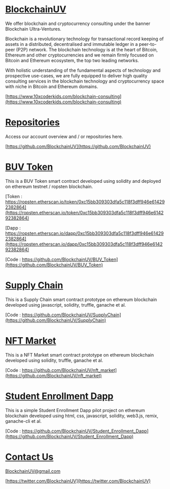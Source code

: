 # [BlockchainUV](https://blockchainuv.github.io)

We offer blockchain and cryptocurrency consulting under the banner Blockchain Ultra-Ventures.

Blockchain is a revolutionary technology for transactional record keeping of assets in a distributed, decentralised and immutable ledger in a peer-to-peer (P2P) network. The blockchain technology is at the heart of Bitcoin, Ethereum and other cryptocurrencies and we remain firmly focused on Bitcoin and Ethereum ecosystem, the top two leading networks.

With holistic understanding of the fundamental aspects of technology and prospective use-cases, we are fully equipped to deliver high quality consulting services in the blockchain technology and cryptocurrency space with niche in Bitcoin and Ethereum domains.

[https://www.10xcoderkids.com/blockchain-consulting](https://www.10xcoderkids.com/blockchain-consulting)

# [Repositories](https://github.com/BlockchainUV)

Access our account overview and / or repositories here.

[https://github.com/BlockchainUV](https://github.com/BlockchainUV)

# [BUV Token](https://github.com/BlockchainUV/BUV_Token)

This is a BUV Token smart contract developed using solidity and deployed on ethereum testnet / ropsten blockchain.

[Token : https://ropsten.etherscan.io/token/0xc15bb309303dfa5c118f3dff946e614292382864](https://ropsten.etherscan.io/token/0xc15bb309303dfa5c118f3dff946e614292382864)

[Dapp : https://ropsten.etherscan.io/dapp/0xc15bb309303dfa5c118f3dff946e614292382864](https://ropsten.etherscan.io/dapp/0xc15bb309303dfa5c118f3dff946e614292382864)

[Code : https://github.com/BlockchainUV/BUV_Token](https://github.com/BlockchainUV/BUV_Token)

# [Supply Chain](https://github.com/BlockchainUV/SupplyChain)

This is a Supply Chain smart contract prototype on ethereum blockchain developed using javascript, solidity, truffle, ganache et al.

[Code : https://github.com/BlockchainUV/SupplyChain](https://github.com/BlockchainUV/SupplyChain)

# [NFT Market](https://github.com/BlockchainUV/nft_market)

This is a NFT Market smart contract prototype on ethereum blockchain developed using solidity, truffle, ganache et al.

[Code : https://github.com/BlockchainUV/nft_market](https://github.com/BlockchainUV/nft_market)

# [Student Enrollment Dapp](https://github.com/BlockchainUV/Student_Enrollment_Dapp)

This is a simple Student Enrollment Dapp pilot project on ethereum blockchain developed using html, css, javascript, solidity, web3.js, remix, ganache-cli et al.

[Code : https://github.com/BlockchainUV/Student_Enrollment_Dapp](https://github.com/BlockchainUV/Student_Enrollment_Dapp)

# [Contact Us](mailto:BlockchainUV@gmail.com)

[BlockchainUV@gmail.com](mailto:BlockchainUV@gmail.com)

[https://twitter.com/BlockchainUV](https://twitter.com/BlockchainUV)
